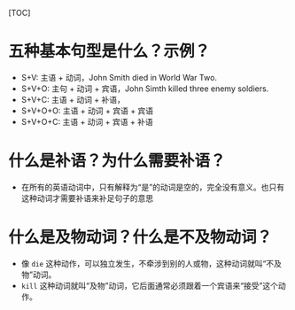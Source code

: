 
[TOC]

# 五种基本句型是什么？示例？
* S+V: 主语 + 动词，John Smith died in World War Two.
* S+V+O: 主句 + 动词 + 宾语，John Simth killed three enemy soldiers.
* S+V+C: 主语 + 动词 + 补语，
* S+V+O+O: 主语 + 动词 + 宾语 + 宾语
* S+V+O+C: 主语 + 动词 + 宾语 + 补语


# 什么是补语？为什么需要补语？
* 在所有的英语动词中，只有解释为“是”的动词是空的，完全没有意义。也只有这种动词才需要补语来补足句子的意思

# 什么是及物动词？什么是不及物动词？
* 像 `die` 这种动作，可以独立发生，不牵涉到别的人或物，这种动词就叫“不及物”动词。
* `kill` 这种动词就叫“及物”动词，它后面通常必须跟着一个宾语来“接受”这个动作。